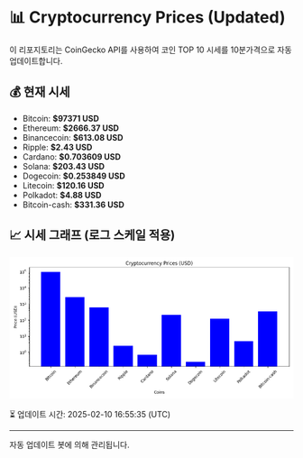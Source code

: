 
# 📊 Cryptocurrency Prices (Updated)

이 리포지토리는 CoinGecko API를 사용하여 코인 TOP 10 시세를 10분가격으로 자동 업데이트합니다.

## 💰 현재 시세
- Bitcoin: **$97371 USD**
- Ethereum: **$2666.37 USD**
- Binancecoin: **$613.08 USD**
- Ripple: **$2.43 USD**
- Cardano: **$0.703609 USD**
- Solana: **$203.43 USD**
- Dogecoin: **$0.253849 USD**
- Litecoin: **$120.16 USD**
- Polkadot: **$4.88 USD**
- Bitcoin-cash: **$331.36 USD**

## 📈 시세 그래프 (로그 스케일 적용)
![Crypto Prices](crypto_prices.png)

⏳ 업데이트 시간: 2025-02-10 16:55:35 (UTC)

---
자동 업데이트 봇에 의해 관리됩니다.
